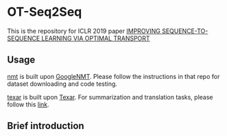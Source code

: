# OT-Seq2Seq
This is the repository for ICLR 2019 paper [IMPROVING SEQUENCE-TO-SEQUENCE LEARNING
VIA OPTIMAL TRANSPORT](https://arxiv.org/pdf/1901.06283.pdf)

## Usage ##
[nmt](./nmt) is built upon [GoogleNMT](https://github.com/tensorflow/nmt).
Please follow the instructions in that repo for dataset downloading and code testing.

[texar](./texar) is built upon [Texar](https://github.com/asyml/texar).
For summarization and translation tasks, please follow this [link](https://github.com/asyml/texar/tree/master/examples/seq2seq_exposure_bias).

## Brief introduction ##
